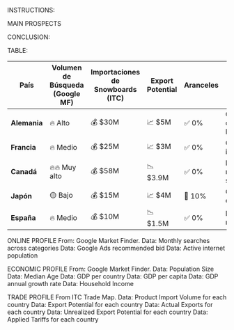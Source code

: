 INSTRUCTIONS:


MAIN PROSPECTS

CONCLUSION: 

TABLE:

| **País** | **Volumen de Búsqueda (Google MF)** | **Importaciones de Snowboards (ITC)** | **Export Potential**  | **Aranceles** | **Conclusión** |
| --- | --- | --- | --- | --- | --- |
| **Alemania** | 🔥 Alto | 💰 $30M | 📈 $5M | ✅ 0% | Gran oportunidad DTC y B2B |
| **Francia** | 🔥 Medio | 💰 $25M | 📈 $3M | ✅ 0% | Oportunidad intermedia |
| **Canadá** | 🔥🔥 Muy alto | 💰 $58M | 📉 $3.9M | ✅ 0% | Mercado maduro pero seguro |
| **Japón** | 🟡 Bajo | 💰 $15M | 📈 $4M | 🚨 10% | Oportunidad en retail B2B |
| **España** | 🔥 Medio | 💰 $10M | 📉 $1.5M | ✅ 0% | Demanda en marketplaces |

ONLINE PROFILE
From: Google Market Finder.
Data: Monthly searches across categories
Data: Google Ads recommended bid
Data: Active internet population


ECONOMIC PROFILE
From: Google Market Finder.
Data: Population Size
Data: Median Age
Data: GDP per country
Data: GDP per capita
Data: GDP annual growth rate
Data: Household Income

TRADE PROFILE
From ITC Trade Map.
Data: Product Import Volume for each country
Data: Export Potential for each country
Data: Actual Exports for each country
Data: Unrealized Export Potential for each country
Data: Applied Tariffs for each country


